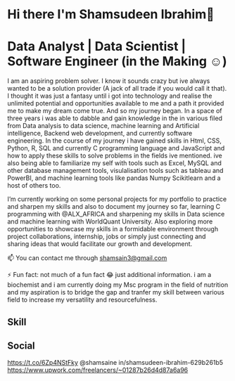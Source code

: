 # __Hi there I'm Shamsudeen Ibrahim👋__

# __Data Analyst | Data Scientist | Software Engineer (in the Making ☺)__

I am an aspiring problem solver. I know it sounds crazy but ive always wanted to be a solution provider (A jack of all trade if you would call it that). I thought it was just a fantasy until i got into technology and realise the unlimited potential and opportunities available to me and a path it provided me to make  my dream come true. And so my journey began. In a space of three years i was able to dabble and gain knowledge in the in various filed from Data analysis to data science, machine learning and Artificial intelligence, Backend web development, and currently software engineering. In the course of my journey i have gained skills in Html, CSS, Python, R, SQL and currently C programming language and JavaScript and how to apply these skills to solve problems in the fields ive mentioned. ive also being able to familiarize my self with tools such as Excel, MySQL and other database management tools, visulalisation tools such as tableau and PowerBI, and machine learning tools like pandas Numpy Scikitlearn and a host of others too. 


I’m currently working on some personal projects for my portfolio to practice and sharpen my skills and also to document my journey so far, learning C programming with @ALX_AFRICA and sharpening my skills in Data science and machine learning with WorldQuant University. 
Also exploring more opportunities to showcase my skills in a formidable environment through project collaborations, internship, jobs or simply just connecting and sharing ideas that would facilitate our growth and development.

📫 You can contact me through shamsain3@gmail.com

⚡ Fun fact: not much of a fun fact 😂 just additional information. i am a biochemist and i am currently doing my Msc program in the field of nutrition and my aspiration is to bridge the gap and tranfer my skill between various field to increase my versatility and resourcefulness.

## Skill



## Social
https://t.co/6Zp4NStFky
@shamsaine
in/shamsudeen-ibrahim-629b261b5
https://www.upwork.com/freelancers/~01287b26d4d87a6a96
<!--
**Shamsaine/Shamsaine** is a ✨ _special_ ✨ repository because its `README.md` (this file) appears on your GitHub profile.

my passion for problem solving and love of versatility has lead me to pick up many skills and develop interest in alot of areas. this coupled with my curiosity and love for growth is what has kept me going and has brought me this far in the technological space even though i started my journey just three years ago i have been able to ganer certifications in various field and still working to upskill and gain more specialization and increase my versatility and range. i dont want to be kept in a box limited by my skills or be outside the box detached from the space i love so much i want to be the box.  

- 🔭 I’m currently working on some personal projects for my portfolio to practice and sharpen my skills and also to document my journey so far.
- 🌱 I’m currently learning C programming with @ALX_AFRICA and Data science with WorldQuant University
- 👯 I’m looking to collaborate on 
- 🤔 I’m looking for help with jobs collaborations or internship roles i want to test skills in a formidable environment and also collaborate and learn from professional in my various fields of interest
- 💬 Ask me about ...
- 📫 How to reach me: ...
- 😄 Pronouns: ...
- ⚡ Fun fact: not much of a fun fact 😂 just additional information. i am a biochemist and i am currently doing my Msc program in the field of nutrition and my aspiration is to bridge the gap and tranfer my skill between various field to increase my versatility and resourcefulness. 
-->
